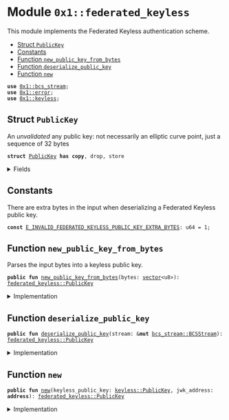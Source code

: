 
<a id="0x1_federated_keyless"></a>

# Module `0x1::federated_keyless`

This module implements the Federated Keyless authentication scheme.


-  [Struct `PublicKey`](#0x1_federated_keyless_PublicKey)
-  [Constants](#@Constants_0)
-  [Function `new_public_key_from_bytes`](#0x1_federated_keyless_new_public_key_from_bytes)
-  [Function `deserialize_public_key`](#0x1_federated_keyless_deserialize_public_key)
-  [Function `new`](#0x1_federated_keyless_new)


<pre><code><b>use</b> <a href="bcs_stream.md#0x1_bcs_stream">0x1::bcs_stream</a>;
<b>use</b> <a href="../../move-stdlib/doc/error.md#0x1_error">0x1::error</a>;
<b>use</b> <a href="keyless.md#0x1_keyless">0x1::keyless</a>;
</code></pre>



<a id="0x1_federated_keyless_PublicKey"></a>

## Struct `PublicKey`

An *unvalidated* any public key: not necessarily an elliptic curve point, just a sequence of 32 bytes


<pre><code><b>struct</b> <a href="federated_keyless.md#0x1_federated_keyless_PublicKey">PublicKey</a> <b>has</b> <b>copy</b>, drop, store
</code></pre>



<details>
<summary>Fields</summary>


<dl>
<dt>
<code>jwk_address: <b>address</b></code>
</dt>
<dd>

</dd>
<dt>
<code>keyless_public_key: <a href="keyless.md#0x1_keyless_PublicKey">keyless::PublicKey</a></code>
</dt>
<dd>

</dd>
</dl>


</details>

<a id="@Constants_0"></a>

## Constants


<a id="0x1_federated_keyless_E_INVALID_FEDERATED_KEYLESS_PUBLIC_KEY_EXTRA_BYTES"></a>

There are extra bytes in the input when deserializing a Federated Keyless public key.


<pre><code><b>const</b> <a href="federated_keyless.md#0x1_federated_keyless_E_INVALID_FEDERATED_KEYLESS_PUBLIC_KEY_EXTRA_BYTES">E_INVALID_FEDERATED_KEYLESS_PUBLIC_KEY_EXTRA_BYTES</a>: u64 = 1;
</code></pre>



<a id="0x1_federated_keyless_new_public_key_from_bytes"></a>

## Function `new_public_key_from_bytes`

Parses the input bytes into a keyless public key.


<pre><code><b>public</b> <b>fun</b> <a href="federated_keyless.md#0x1_federated_keyless_new_public_key_from_bytes">new_public_key_from_bytes</a>(bytes: <a href="../../move-stdlib/doc/vector.md#0x1_vector">vector</a>&lt;u8&gt;): <a href="federated_keyless.md#0x1_federated_keyless_PublicKey">federated_keyless::PublicKey</a>
</code></pre>



<details>
<summary>Implementation</summary>


<pre><code><b>public</b> <b>fun</b> <a href="federated_keyless.md#0x1_federated_keyless_new_public_key_from_bytes">new_public_key_from_bytes</a>(bytes: <a href="../../move-stdlib/doc/vector.md#0x1_vector">vector</a>&lt;u8&gt;): <a href="federated_keyless.md#0x1_federated_keyless_PublicKey">PublicKey</a> {
    <b>let</b> stream = <a href="bcs_stream.md#0x1_bcs_stream_new">bcs_stream::new</a>(bytes);
    <b>let</b> pk = <a href="federated_keyless.md#0x1_federated_keyless_deserialize_public_key">deserialize_public_key</a>(&<b>mut</b> stream);
    <b>assert</b>!(<a href="bcs_stream.md#0x1_bcs_stream_has_remaining">bcs_stream::has_remaining</a>(&<b>mut</b> stream) == <b>false</b>, std::error::invalid_argument(<a href="federated_keyless.md#0x1_federated_keyless_E_INVALID_FEDERATED_KEYLESS_PUBLIC_KEY_EXTRA_BYTES">E_INVALID_FEDERATED_KEYLESS_PUBLIC_KEY_EXTRA_BYTES</a>));
    pk
}
</code></pre>



</details>

<a id="0x1_federated_keyless_deserialize_public_key"></a>

## Function `deserialize_public_key`



<pre><code><b>public</b> <b>fun</b> <a href="federated_keyless.md#0x1_federated_keyless_deserialize_public_key">deserialize_public_key</a>(stream: &<b>mut</b> <a href="bcs_stream.md#0x1_bcs_stream_BCSStream">bcs_stream::BCSStream</a>): <a href="federated_keyless.md#0x1_federated_keyless_PublicKey">federated_keyless::PublicKey</a>
</code></pre>



<details>
<summary>Implementation</summary>


<pre><code><b>public</b> <b>fun</b> <a href="federated_keyless.md#0x1_federated_keyless_deserialize_public_key">deserialize_public_key</a>(stream: &<b>mut</b> <a href="bcs_stream.md#0x1_bcs_stream_BCSStream">bcs_stream::BCSStream</a>): <a href="federated_keyless.md#0x1_federated_keyless_PublicKey">PublicKey</a> {
    <b>let</b> jwk_address = <a href="bcs_stream.md#0x1_bcs_stream_deserialize_address">bcs_stream::deserialize_address</a>(stream);
    <b>let</b> keyless_public_key = <a href="keyless.md#0x1_keyless_deserialize_public_key">keyless::deserialize_public_key</a>(stream);
    <a href="federated_keyless.md#0x1_federated_keyless_PublicKey">PublicKey</a> { keyless_public_key, jwk_address }
}
</code></pre>



</details>

<a id="0x1_federated_keyless_new"></a>

## Function `new`



<pre><code><b>public</b> <b>fun</b> <a href="federated_keyless.md#0x1_federated_keyless_new">new</a>(keyless_public_key: <a href="keyless.md#0x1_keyless_PublicKey">keyless::PublicKey</a>, jwk_address: <b>address</b>): <a href="federated_keyless.md#0x1_federated_keyless_PublicKey">federated_keyless::PublicKey</a>
</code></pre>



<details>
<summary>Implementation</summary>


<pre><code><b>public</b> <b>fun</b> <a href="federated_keyless.md#0x1_federated_keyless_new">new</a>(keyless_public_key: <a href="keyless.md#0x1_keyless_PublicKey">keyless::PublicKey</a>, jwk_address: <b>address</b>): <a href="federated_keyless.md#0x1_federated_keyless_PublicKey">PublicKey</a> {
    <a href="federated_keyless.md#0x1_federated_keyless_PublicKey">PublicKey</a> { keyless_public_key, jwk_address }
}
</code></pre>



</details>


[move-book]: https://aptos.dev/move/book/SUMMARY
